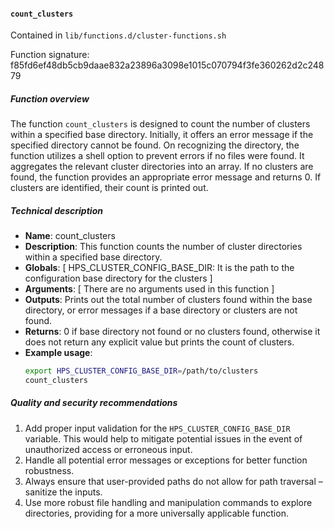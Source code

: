 #### `count_clusters`

Contained in `lib/functions.d/cluster-functions.sh`

Function signature: f85fd6ef48db5cb9daae832a23896a3098e1015c070794f3fe360262d2c24879

##### Function overview 

The function `count_clusters` is designed to count the number of clusters within a specified base directory. Initially, it offers an error message if the specified directory cannot be found. On recognizing the directory, the function utilizes a shell option to prevent errors if no files were found. It aggregates the relevant cluster directories into an array. If no clusters are found, the function provides an appropriate error message and returns 0. If clusters are identified, their count is printed out.

##### Technical description

- **Name**: count_clusters
- **Description**: This function counts the number of cluster directories within a specified base directory.
- **Globals**: [ HPS_CLUSTER_CONFIG_BASE_DIR: It is the path to the configuration base directory for the clusters ]
- **Arguments**: [ There are no arguments used in this function ]
- **Outputs**: Prints out the total number of clusters found within the base directory, or error messages if a base directory or clusters are not found.
- **Returns**: 0 if base directory not found or no clusters found, otherwise it does not return any explicit value but prints the count of clusters.
- **Example usage**:
    ```bash
    export HPS_CLUSTER_CONFIG_BASE_DIR=/path/to/clusters
    count_clusters
    ```

##### Quality and security recommendations

1. Add proper input validation for the `HPS_CLUSTER_CONFIG_BASE_DIR` variable. This would help to mitigate potential issues in the event of unauthorized access or erroneous input.
2. Handle all potential error messages or exceptions for better function robustness.
3. Always ensure that user-provided paths do not allow for path traversal – sanitize the inputs.
4. Use more robust file handling and manipulation commands to explore directories, providing for a more universally applicable function.

